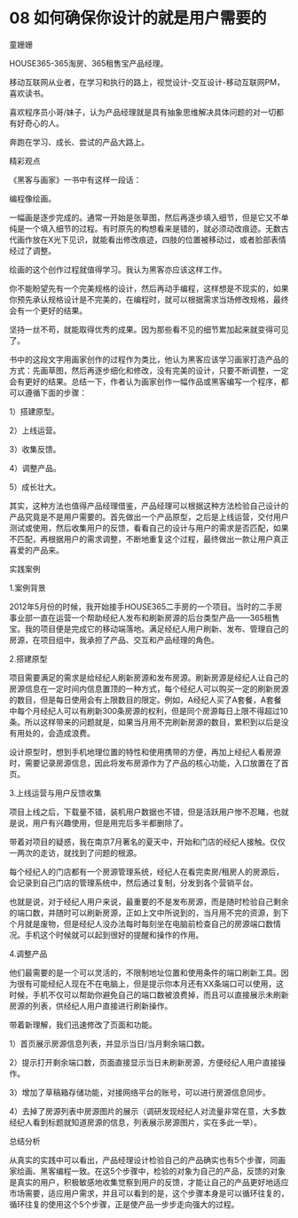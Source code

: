 # 08 如何确保你设计的就是用户需要的

童姗姗

HOUSE365-365淘房、365租售宝产品经理。

移动互联网从业者，在学习和执行的路上，视觉设计-交互设计-移动互联网PM，喜欢读书。

喜欢程序员小哥/妹子，认为产品经理就是具有抽象思维解决具体问题的对一切都有好奇心的人。

奔跑在学习、成长、尝试的产品大路上。

精彩观点

《黑客与画家》一书中有这样一段话：

编程像绘画。

一幅画是逐步完成的。通常一开始是张草图，然后再逐步填入细节，但是它又不单纯是一个填入细节的过程。有时原先的构想看来是错的，就必须动改痕迹。无数古代画作放在X光下见识，就能看出修改痕迹，四肢的位置被移动过，或者脸部表情经过了调整。

绘画的这个创作过程就值得学习。我认为黑客亦应该这样工作。

你不能盼望先有一个完美规格的设计，然后再动手编程，这样想是不现实的，如果你预先承认规格设计是不完美的，在编程时，就可以根据需求当场修改规格，最终会有一个更好的结果。

坚持一丝不苟，就能取得优秀的成果。因为那些看不见的细节累加起来就变得可见了。

书中的这段文字用画家创作的过程作为类比，他认为黑客应该学习画家打造产品的方式：先画草图，然后再逐步细化和修改，没有完美的设计，只要不断调整，一定会有更好的结果。总结一下，作者认为画家创作一幅作品或黑客编写一个程序，都可以遵循下面的步骤：

1）搭建原型。

2）上线运营。

3）收集反馈。

4）调整产品。

5）成长壮大。

其实，这种方法也值得产品经理借鉴，产品经理可以根据这种方法检验自己设计的产品究竟是不是用户需要的。首先做出一个产品原型，之后是上线运营，交付用户测试或使用，然后收集用户的反馈，看看自己的设计与用户的需求是否匹配，如果不匹配，再根据用户的需求调整，不断地重复这个过程，最终做出一款让用户真正喜爱的产品来。

实践案例

1.案例背景

2012年5月份的时候，我开始接手HOUSE365二手房的一个项目。当时的二手房事业部一直在运营一个帮助经纪人发布和刷新房源的后台类型产品——365租售宝。我的项目便是完成它的移动端落地。满足经纪人用户刷新、发布、管理自己的房源，在项目组中，我承担了产品、交互和产品经理的角色。

2.搭建原型

项目需要满足的需求是给经纪人刷新房源和发布房源。刷新房源是经纪人让自己的房源信息在一定时间内信息置顶的一种方式，每个经纪人可以购买一定的刷新房源的数目，但是每日使用会有上限数目的限定。例如，A经纪人买了A套餐，A套餐中每个月经纪人可以有刷新300条房源的权利，但是同个房源每日上限不得超过10条。所以这样带来的问题就是，如果当月用不完刷新房源的数目，累积到以后是没有用处的，会造成浪费。

设计原型时，想到手机地理位置的特性和使用携带的方便，再加上经纪人看房源时，需要记录房源信息，因此将发布房源作为了产品的核心功能，入口放置在了首页。

3.上线运营与用户反馈收集

项目上线之后，下载量不错，装机用户数据也不错，但是活跃用户惨不忍睹，也就是说，用户有兴趣使用，但是用完后多半都删除了。

带着对项目的疑惑，我在南京7月著名的夏天中，开始和门店的经纪人接触。仅仅一两次的走访，就找到了问题的根源。

每个经纪人的门店都有一个房源管理系统，经纪人在看完卖房/租房人的房源后，会记录到自己门店的管理系统中，然后通过复制，分发到各个营销平台。

也就是说，对于经纪人用户来说，最重要的不是发布房源，而是随时检验自己剩余的端口数，并随时可以刷新房源，正如上文中所说到的，当月用不完的资源，到下个月就是废物，但是经纪人没办法每时每刻坐在电脑前检查自己的房源端口数情况。手机这个时候就可以起到很好的提醒和操作的作用。

4.调整产品

他们最需要的是一个可以灵活的，不限制地址位置和使用条件的端口刷新工具。因为很有可能经纪人现在不在电脑上，但是提示你本月还有XX条端口可以使用，这时候，手机不仅可以帮助你避免自己的端口数被浪费掉，而且可以直接展示未刷新房源的列表，供经纪人用户直接进行刷新操作。

带着新理解，我们迅速修改了页面和功能。

1）首页展示房源信息列表，并显示当日/当月剩余端口数。

2）提示打开剩余端口数，页面直接显示当日未刷新房源，方便经纪人用户直接操作。

3）增加了草稿箱存储功能，对接网络平台的账号，可以进行房源信息同步。

4）去掉了房源列表中房源图片的展示（调研发现经纪人对流量非常在意，大多数经纪人看到标题就知道房源的信息，列表展示房源图片，实在多此一举）。

总结分析

从真实的实践中可以看出，产品经理设计检验自己的产品确实也有5个步骤，同画家绘画、黑客编程一致。在这5个步骤中，检验的对象为自己的产品，反馈的对象是真实的用户，积极敏感地收集觉察到用户的反馈，才能让自己的产品更好地适应市场需要，适应用户需求，并且可以看到的是，这个步骤本身是可以循环往复的，循环往复的使用这个5个步骤，正是使产品一步步走向强大的过程。
